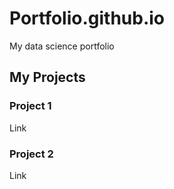 # Portfolio.github.io
My data science portfolio

## My Projects
### Project 1
Link

### Project 2
Link
